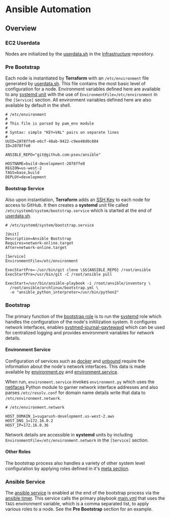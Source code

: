 # Ansible Automation

## Overview

### EC2 Userdata

Nodes are initialized by the [userdata.sh](https://github.com/psev/terraform/blob/master/scripts/userdata.sh) in the [Infrastructure](https://github.com/psev/terraform) repository.

### Pre Bootstrap

Each node is instantiated by **Terraform** with an `/etc/environment` file generated by [userdata.sh](https://github.com/psev/terraform/blob/master/scripts/userdata.sh). This file contains the most basic level of configuration for a node. Environment variables defined here are available to any [systemd unit](https://www.freedesktop.org/software/systemd/man/systemd.unit.html) with the use of `EnvironmentFile=/etc/environment` in the `[Service]` section. All environment variables defined here are also available by default in the shell.

```
# /etc/environment
#
# This file is parsed by pam_env module
#
# Syntax: simple "KEY=VAL" pairs on separate lines
#
UUID=2078ffe0-e6cf-48ab-9422-c9ee48d0c884
ID=2078ffe0

ANSIBLE_REPO="git@github.com:psev/ansible"

HOSTNAME=build-development-2078ffe0
REGION=us-west-2
TAGS=base,build
DEPLOY=development
```

#### Bootstrap Service

Also upon instantiation, **Terraform** adds an [SSH Key](https://github.com/psev/terraform/blob/master/scripts/github.key) to each node for access to GitHub. It then creates a **systemd** unit file called `/etc/systemd/system/bootstrap.service` which is started at the end of [userdata.sh](https://github.com/psev/terraform/blob/master/scripts/userdata.sh).

```
# /etc/systemd/system/bootstrap.service

[Unit]
Description=Ansible Bootstrap
Requires=network-online.target
After=network-online.target

[Service]
EnvironmentFile=/etc/environment

ExecStartPre=-/usr/bin/git clone \$${ANSIBLE_REPO} /root/ansible
ExecStartPre=/usr/bin/git -C /root/ansible pull

ExecStart=/usr/bin/ansible-playbook -i /root/ansible/inventory \
  /root/ansible/archlinux/bootstrap.yml \
  -e "ansible_python_interpreter=/usr/bin/python2"
```

### Bootstrap

The primary function of the [bootstrap role](https://github.com/psev/ansible/tree/master/archlinux/roles/bootstrap) is to run the [systemd](https://github.com/psev/ansible/tree/master/archlinux/roles/systemd) role which handles the configuration of the node's initilization system. It configures network interfaces, enables [systmed-journal-gaytewayd]() which can be used for centralized logging and provides environment variables for network details.

#### Environment Service

Configuration of services such as [docker]() and [unbound]() require the information about the node's network interfaces. This data is made available by [environment.py](https://github.com/psev/ansible/blob/master/archlinux/roles/systemd/files/environment.py) and [environment.service](https://github.com/psev/ansible/blob/master/archlinux/roles/systemd/files/system/environment.service).

When run, `environment.service` invokes `environment.py` which uses the [netifaces](https://pypi.python.org/pypi/netifaces) Python module to garner network interface addresses and also parses `/etc/resolv.conf` for domain name details write that data to `/etc/environment.network`.

```
# /etc/environment.network

HOST_DOMAIN_1=sugarush-development.us-west-2.aws
HOST_DNS_1=172.16.0.2
HOST_IP=172.16.0.36
```

Network details are accessible in **systemd** units by including `EnvironmentFile=/etc/environment.network` in the `[Service]` section.

#### Other Roles

The bootstrap process also handles a variety of other system level configuration by applying roles defined in it's [meta section](https://github.com/psev/ansible/blob/master/archlinux/roles/bootstrap/meta/main.yml).

### Ansible Service

The [ansible service]() is enabled at the end of the bootstrap process via the [ansible timer](). This service calls the primary playbook [main.yml](https://github.com/psev/ansible/blob/master/archlinux/main.yml) that uses the `TAGS` environment variable, which is a comma separated list, to apply various roles to a node. See the **Pre Bootstrap** section for an example.
